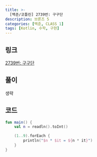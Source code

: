 ```yaml
---
title: >-
  [백준/코틀린] 2739번: 구구단
description: 브론즈 5
categories: [백준, CLASS 1]
tags: [Kotlin, 수학, 구현]
---
```


## 링크
[2739번: 구구단](https://www.acmicpc.net/problem/2739)

## 풀이
생략

## 코드
```kotlin
fun main() {
    val n = readln().toInt()

    (1..9).forEach {
        println("$n * $it = ${n * it}")
    }
}

```
